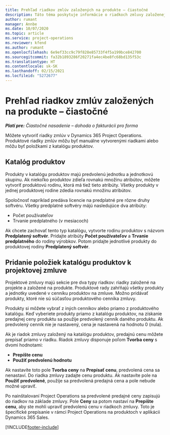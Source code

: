 ```yaml
---
title: Prehľad riadkov zmlúv založených na produkte – čiastočné
description: Táto téma poskytuje informácie o riadkoch zmluvy založenej na produkte.
author: rumant
manager: Annbe
ms.date: 10/07/2020
ms.topic: article
ms.service: project-operations
ms.reviewer: kfend
ms.author: rumant
ms.openlocfilehash: 6e9ef33cc9c79f828e85733f4f5a199bce842700
ms.sourcegitcommit: fa32b1893286f20271fa4ec4be8fc68bd135f53c
ms.translationtype: HT
ms.contentlocale: sk-SK
ms.lasthandoff: 02/15/2021
ms.locfileid: "5272677"
---
```

# <a name="product-based-contract-lines-overview---lite"></a>Prehľad riadkov zmlúv založených na produkte – čiastočné

_**Platí pre:** Čiastočné nasadenie – dohoda o fakturácii pro forma_

Môžete vytvoriť riadky zmlúv v Dynamics 365 Project Operations. Produktové riadky zmlúv môžu byť manuálne vytvorenými riadkami alebo môžu byť položkami z katalógu produktov.

## <a name="product-catalog"></a>Katalóg produktov

Produkty v katalógu produktov majú predvolenú jednotku a jednotkovú skupinu. Ak niekoľko produktov zdieľa rovnakú množinu atribútov, môžete vytvoriť produktovú rodinu, ktorá má tiež tieto atribúty. Všetky produkty v jednej produktovej rodine zdedia rovnakú množinu atribútov.

Spoločnosť napríklad predáva licencie na predplatné pre rôzne druhy softvéru. Všetky predplatné softvéry májú nasledujúce dva atribúty:

- Počet používateľov
- Trvanie predplatného (v mesiacoch)

Ak chcete zachovať tento typ katalógu, vytvorte rodinu produktov s názvom **Predplatený softvér**. Pridajte atribúty **Počet používateľov** a **Trvanie predplatného** do rodiny výrobkov. Potom pridajte jednotlivé produkty do produktovej rodiny **Predplatený softvér**.

## <a name="add-product-catalog-items-to-a-project-contract"></a>Pridanie položiek katalógu produktov k projektovej zmluve

Projektové zmluvy majú sekcie pre dva typy riadkov: riadky založené na projekte a založené na produkte. Produktové rady zahŕňajú všetky produkty a jednotky uvedené v cenníku produktov na zmluve. Možno pridávať produkty, ktoré nie sú súčasťou produktového cenníka zmluvy.

Produkty si môžete vybrať z iných cenníkov alebo priamo z produktového katalógu. Keď vyberiete produkty priamo z katalógu produktov, na získanie predajnej ceny produktu sa použije predvolený cenník daného produktu. Ak predvolený cenník nie je nastavený, cena je nastavená na hodnotu 0 (nula).

Ak je riadok zmluvy založený na katalógu produktov, predajnú cenu môžete prepísať priamo v riadku. Riadok zmluvy disponuje poľom **Tvorba ceny** s dvomi hodnotami:

- **Prepíšte cenu**
- **Použiť predvolenú hodnotu**

Ak nastavíte toto pole **Tvorba ceny** na **Prepísať cenu**, predvolená cena sa nenastaví. Do riadka zmluvy zadajte cenu produktu. Ak nastavíte pole na **Použiť predvolené**, použije sa predvolená predajná cena a pole nebude možné upraviť.

Po nainštalovaní Project Operations sa predvolené predajné ceny zapisujú do riadkov na základe zmluvy. Pole **Ceny** sa potom nastaví na **Prepíšte cenu**, aby ste mohli upraviť predvolenú cenu v riadkoch zmluvy. Toto je špecifické prepísanie v rámci Project Operations na produktoch v aplikácii Dynamics 365 Sales.


[!INCLUDE[footer-include](../../includes/footer-banner.md)]